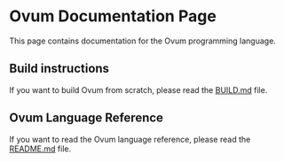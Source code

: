 # Ovum Documentation Page

This page contains documentation for the Ovum programming language.

## Build instructions

If you want to build Ovum from scratch, please read the [BUILD.md](./BUILD.md) file.

## Ovum Language Reference

If you want to read the Ovum language reference, please read the [README.md](../README.md) file.

